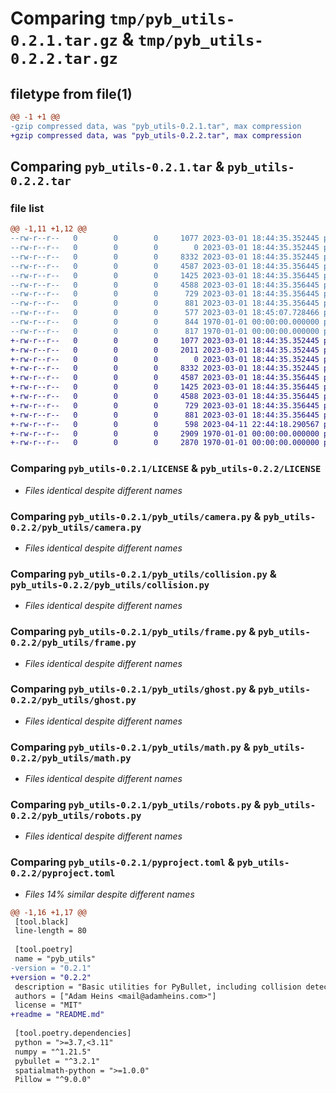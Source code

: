 # Comparing `tmp/pyb_utils-0.2.1.tar.gz` & `tmp/pyb_utils-0.2.2.tar.gz`

## filetype from file(1)

```diff
@@ -1 +1 @@
-gzip compressed data, was "pyb_utils-0.2.1.tar", max compression
+gzip compressed data, was "pyb_utils-0.2.2.tar", max compression
```

## Comparing `pyb_utils-0.2.1.tar` & `pyb_utils-0.2.2.tar`

### file list

```diff
@@ -1,11 +1,12 @@
--rw-r--r--   0        0        0     1077 2023-03-01 18:44:35.352445 pyb_utils-0.2.1/LICENSE
--rw-r--r--   0        0        0        0 2023-03-01 18:44:35.352445 pyb_utils-0.2.1/pyb_utils/__init__.py
--rw-r--r--   0        0        0     8332 2023-03-01 18:44:35.352445 pyb_utils-0.2.1/pyb_utils/camera.py
--rw-r--r--   0        0        0     4587 2023-03-01 18:44:35.356445 pyb_utils-0.2.1/pyb_utils/collision.py
--rw-r--r--   0        0        0     1425 2023-03-01 18:44:35.356445 pyb_utils-0.2.1/pyb_utils/frame.py
--rw-r--r--   0        0        0     4588 2023-03-01 18:44:35.356445 pyb_utils-0.2.1/pyb_utils/ghost.py
--rw-r--r--   0        0        0      729 2023-03-01 18:44:35.356445 pyb_utils-0.2.1/pyb_utils/math.py
--rw-r--r--   0        0        0      881 2023-03-01 18:44:35.356445 pyb_utils-0.2.1/pyb_utils/robots.py
--rw-r--r--   0        0        0      577 2023-03-01 18:45:07.728466 pyb_utils-0.2.1/pyproject.toml
--rw-r--r--   0        0        0      844 1970-01-01 00:00:00.000000 pyb_utils-0.2.1/setup.py
--rw-r--r--   0        0        0      817 1970-01-01 00:00:00.000000 pyb_utils-0.2.1/PKG-INFO
+-rw-r--r--   0        0        0     1077 2023-03-01 18:44:35.352445 pyb_utils-0.2.2/LICENSE
+-rw-r--r--   0        0        0     2011 2023-03-01 18:44:35.352445 pyb_utils-0.2.2/README.md
+-rw-r--r--   0        0        0        0 2023-03-01 18:44:35.352445 pyb_utils-0.2.2/pyb_utils/__init__.py
+-rw-r--r--   0        0        0     8332 2023-03-01 18:44:35.352445 pyb_utils-0.2.2/pyb_utils/camera.py
+-rw-r--r--   0        0        0     4587 2023-03-01 18:44:35.356445 pyb_utils-0.2.2/pyb_utils/collision.py
+-rw-r--r--   0        0        0     1425 2023-03-01 18:44:35.356445 pyb_utils-0.2.2/pyb_utils/frame.py
+-rw-r--r--   0        0        0     4588 2023-03-01 18:44:35.356445 pyb_utils-0.2.2/pyb_utils/ghost.py
+-rw-r--r--   0        0        0      729 2023-03-01 18:44:35.356445 pyb_utils-0.2.2/pyb_utils/math.py
+-rw-r--r--   0        0        0      881 2023-03-01 18:44:35.356445 pyb_utils-0.2.2/pyb_utils/robots.py
+-rw-r--r--   0        0        0      598 2023-04-11 22:44:18.290567 pyb_utils-0.2.2/pyproject.toml
+-rw-r--r--   0        0        0     2909 1970-01-01 00:00:00.000000 pyb_utils-0.2.2/setup.py
+-rw-r--r--   0        0        0     2870 1970-01-01 00:00:00.000000 pyb_utils-0.2.2/PKG-INFO
```

### Comparing `pyb_utils-0.2.1/LICENSE` & `pyb_utils-0.2.2/LICENSE`

 * *Files identical despite different names*

### Comparing `pyb_utils-0.2.1/pyb_utils/camera.py` & `pyb_utils-0.2.2/pyb_utils/camera.py`

 * *Files identical despite different names*

### Comparing `pyb_utils-0.2.1/pyb_utils/collision.py` & `pyb_utils-0.2.2/pyb_utils/collision.py`

 * *Files identical despite different names*

### Comparing `pyb_utils-0.2.1/pyb_utils/frame.py` & `pyb_utils-0.2.2/pyb_utils/frame.py`

 * *Files identical despite different names*

### Comparing `pyb_utils-0.2.1/pyb_utils/ghost.py` & `pyb_utils-0.2.2/pyb_utils/ghost.py`

 * *Files identical despite different names*

### Comparing `pyb_utils-0.2.1/pyb_utils/math.py` & `pyb_utils-0.2.2/pyb_utils/math.py`

 * *Files identical despite different names*

### Comparing `pyb_utils-0.2.1/pyb_utils/robots.py` & `pyb_utils-0.2.2/pyb_utils/robots.py`

 * *Files identical despite different names*

### Comparing `pyb_utils-0.2.1/pyproject.toml` & `pyb_utils-0.2.2/pyproject.toml`

 * *Files 14% similar despite different names*

```diff
@@ -1,16 +1,17 @@
 [tool.black]
 line-length = 80
 
 [tool.poetry]
 name = "pyb_utils"
-version = "0.2.1"
+version = "0.2.2"
 description = "Basic utilities for PyBullet, including collision detection, ghost (i.e. visual-only) objects, and cameras."
 authors = ["Adam Heins <mail@adamheins.com>"]
 license = "MIT"
+readme = "README.md"
 
 [tool.poetry.dependencies]
 python = ">=3.7,<3.11"
 numpy = "^1.21.5"
 pybullet = "^3.2.1"
 spatialmath-python = ">=1.0.0"
 Pillow = "^9.0.0"
```


